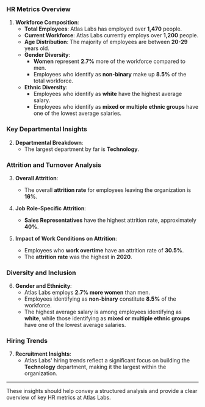 ### **HR Metrics Overview**

1. **Workforce Composition**:
   - **Total Employees**: Atlas Labs has employed over **1,470** people.
   - **Current Workforce**: Atlas Labs currently employs over **1,200** people.
   - **Age Distribution**: The majority of employees are between **20-29** years old.
   - **Gender Diversity**: 
     - **Women** represent **2.7%** more of the workforce compared to men.
     - Employees who identify as **non-binary** make up **8.5%** of the total workforce.
   - **Ethnic Diversity**:
     - Employees who identify as **white** have the highest average salary.
     - Employees who identify as **mixed or multiple ethnic groups** have one of the lowest average salaries.

### **Key Departmental Insights**

2. **Departmental Breakdown**:
   - The largest department by far is **Technology**.

### **Attrition and Turnover Analysis**

3. **Overall Attrition**:
   - The overall **attrition rate** for employees leaving the organization is **16%**.

4. **Job Role-Specific Attrition**:
   - **Sales Representatives** have the highest attrition rate, approximately **40%**.

5. **Impact of Work Conditions on Attrition**:
   - Employees who **work overtime** have an attrition rate of **30.5%**.
   - The **attrition rate** was the highest in **2020**.

### **Diversity and Inclusion**

6. **Gender and Ethnicity**:
   - Atlas Labs employs **2.7% more women** than men.
   - Employees identifying as **non-binary** constitute **8.5%** of the workforce.
   - The highest average salary is among employees identifying as **white**, while those identifying as **mixed or multiple ethnic groups** have one of the lowest average salaries.

### **Hiring Trends**

7. **Recruitment Insights**:
   - Atlas Labs' hiring trends reflect a significant focus on building the **Technology** department, making it the largest within the organization.

---

These insights should help convey a structured analysis and provide a clear overview of key HR metrics at Atlas Labs.